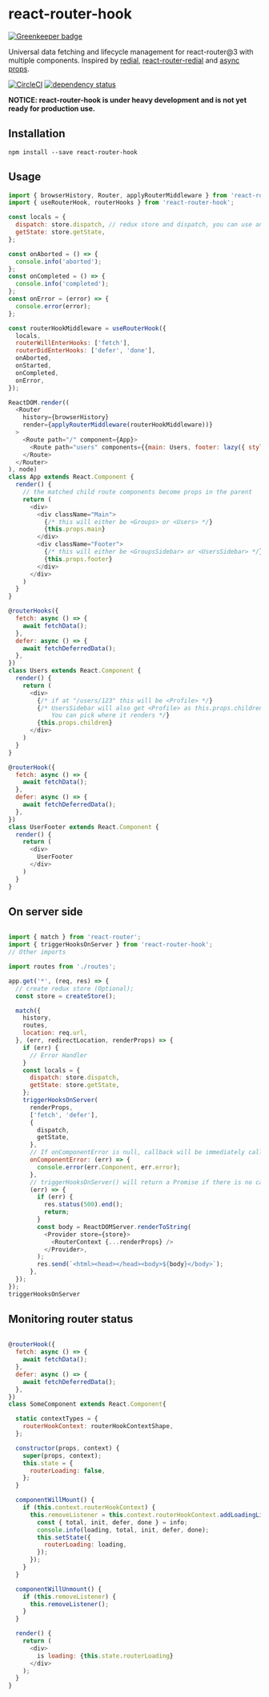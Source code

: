 react-router-hook
=========================

[![Greenkeeper badge](https://badges.greenkeeper.io/kouhin/react-router-hook.svg)](https://greenkeeper.io/)

Universal data fetching and lifecycle management for react-router@3 with multiple components. Inspired by [redial](https://github.com/markdalgleish/redial), [react-router-redial](https://github.com/dlmr/react-router-redial) and [async props](https://github.com/ryanflorence/async-props).

[![CircleCI](https://circleci.com/gh/kouhin/react-router-hook.svg?style=svg)](https://circleci.com/gh/kouhin/react-router-hook)
[![dependency status](https://david-dm.org/kouhin/react-router-hook.svg?style=flat-square)](https://david-dm.org/kouhin/react-router-hook)

**NOTICE: react-router-hook is under heavy development and is not yet ready for production use.**

## Installation

```
npm install --save react-router-hook
```

## Usage

```javascript
import { browserHistory, Router, applyRouterMiddleware } from 'react-router';
import { useRouterHook, routerHooks } from 'react-router-hook';

const locals = {
  dispatch: store.dispatch, // redux store and dispatch, you can use any locals
  getState: store.getState,
};

const onAborted = () => {
  console.info('aborted');
};
const onCompleted = () => {
  console.info('completed');
};
const onError = (error) => {
  console.error(error);
};

const routerHookMiddleware = useRouterHook({
  locals,
  routerWillEnterHooks: ['fetch'],
  routerDidEnterHooks: ['defer', 'done'],
  onAborted,
  onStarted,
  onCompleted,
  onError,
});

ReactDOM.render((
  <Router
    history={browserHistory}
    render={applyRouterMiddleware(routerHookMiddleware))}
  >
    <Route path="/" component={App}>
      <Route path="users" components={{main: Users, footer: lazy({ style: { height: 500 } })(UserFooter)}} />
    </Route>
  </Router>
), node)
class App extends React.Component {
  render() {
    // the matched child route components become props in the parent
    return (
      <div>
        <div className="Main">
          {/* this will either be <Groups> or <Users> */}
          {this.props.main}
        </div>
        <div className="Footer">
          {/* this will either be <GroupsSidebar> or <UsersSidebar> */}
          {this.props.footer}
        </div>
      </div>
    )
  }
}

@routerHooks({
  fetch: async () => {
    await fetchData();
  },
  defer: async () => {
    await fetchDeferredData();
  },
})
class Users extends React.Component {
  render() {
    return (
      <div>
        {/* if at "/users/123" this will be <Profile> */}
        {/* UsersSidebar will also get <Profile> as this.props.children.
            You can pick where it renders */}
        {this.props.children}
      </div>
    )
  }
}

@routerHook({
  fetch: async () => {
    await fetchData();
  },
  defer: async () => {
    await fetchDeferredData();
  },
})
class UserFooter extends React.Component {
  render() {
    return (
      <div>
        UserFooter
      </div>
    )
  }
}
```

## On server side

``` javascript

import { match } from 'react-router';
import { triggerHooksOnServer } from 'react-router-hook';
// Other imports

import routes from './routes';

app.get('*', (req, res) => {
  // create redux store (Optional);
  const store = createStore();

  match({
    history,
    routes,
    location: req.url,
  }, (err, redirectLocation, renderProps) => {
    if (err) {
      // Error Handler
    }
    const locals = {
      dispatch: store.dispatch,
      getState: store.getState,
    };
    triggerHooksOnServer(
      renderProps,
      ['fetch', 'defer'],
      {
        dispatch,
        getState,
      },
      // If onComponentError is null, callback will be immediately called with the error
      onComponentError: (err) => {
        console.error(err.Component, err.error);
      },
      // triggerHooksOnServer() will return a Promise if there is no callback
      (err) => {
        if (err) {
          res.status(500).end();
          return;
        }
        const body = ReactDOMServer.renderToString(
          <Provider store={store}>
            <RouterContext {...renderProps} />
          </Provider>,
        );
        res.send(`<html><head></head><body>${body}</body>`);
      },
  });
});
triggerHooksOnServer
```

## Monitoring router status

``` javascript

@routerHook({
  fetch: async () => {
    await fetchData();
  },
  defer: async () => {
    await fetchDeferredData();
  },
})
class SomeComponent extends React.Component{

  static contextTypes = {
    routerHookContext: routerHookContextShape,
  };

  constructor(props, context) {
    super(props, context);
    this.state = {
      routerLoading: false,
    };
  }

  componentWillMount() {
    if (this.context.routerHookContext) {
      this.removeListener = this.context.routerHookContext.addLoadingListener((loading, info) => {
        const { total, init, defer, done } = info;
        console.info(loading, total, init, defer, done);
        this.setState({
          routerLoading: loading,
        });
      });
    }
  }

  componentWillUnmount() {
    if (this.removeListener) {
      this.removeListener();
    }
  }

  render() {
    return (
      <div>
        is loading: {this.state.routerLoading}
      </div>
    );
  }
}
```
